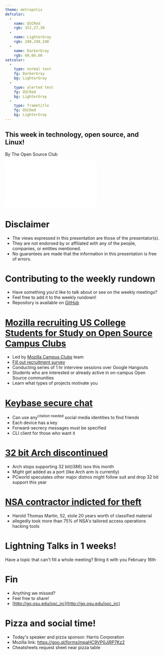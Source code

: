 ```yaml
---
theme: metropolis
defcolor:
  -
    name: OSCRed
    rgb: 152,27,30
  -
    name: LighterGray
    rgb: 240,240,240
  -
    name: DarkerGray
    rgb: 60,60,60
setcolor:
  -
    type: normal text
    fg: DarkerGray
    bg: LighterGray
  -
    type: alerted text
    fg: OSCRed
    bg: LighterGray
  -
    type: frametitle
    fg: OSCRed
    bg: LighterGray
---
```


## This week in technology, open source, and Linux!

By The Open Source Club

![OSC Logo](../../common/osc-logo.pdf "Open Source Club at Ohio State Logo")

# Disclaimer
* The views expressed in this presentation are those of the presentator(s).
* They are not endorsed by or affiliated with any of the people, companies, or entities mentioned.
* No guarantees are made that the information in this presentation is free of errors.

# Contributing to the weekly rundown
* Have something you'd like to talk about or see on the weekly meetings?
* Feel free to add it to the weekly rundown!
* Repository is available on [GitHub](https://github.com/OSUOSC/ossc-weekly-rundown)

# [Mozilla recruiting US College Students for Study on Open Source Campus Clubs](https://www.reddit.com/r/opensource/comments/5qk4yp/mozilla_is_recruiting_us_college_students_for_a/)
* Led by [Mozilla Campus Clubs](https://campus.mozilla.community/) team
* [Fill out recruitment survey](https://docs.google.com/forms/d/e/1FAIpQLSdKf1Gse32YbC_UCDTWNSxWJd-A9A7XrR-kUNHBhom-W_nV5A/viewform?c=0&w=1&usp=send_form)
* Conducting series of 1 hr interview sessions over Google Hangouts
* Students who are interested or already active in on-campus Open Source communities
* Learn what types of projects motivate you

# [Keybase secure chat](https://keybase.io/blog/keybase-chat)
* Can use any<sup>citation needed</sup> social media identities to find friends
* Each device has a key
* Forward-secrecy messages must be specified
* CLI client for those who want it

# [32 bit Arch discontinued](http://www.pcworld.com/article/3164876/linux/arch-linux-pulls-the-plug-on-32-bit.html)
* Arch stops supporting 32 bit(i386) isos this month
* Might get added as a port (like Arch arm is currently)
* PCworld speculates other major distros might follow suit and drop 32 bit support this year

# [NSA contractor indicted for theft](http://www.reuters.com/article/us-usa-cybersecurity-nsa-contractor-idUSKBN15N2N4?feedType=RSS&feedName=technologyNews&utm_source=Twitter&utm_medium=Social&utm_campaign=Feed%253A+reuters%252FtechnologyNews+%2528Reuters+Technology+News%2529)
* Harold Thomas Martin, 52, stole 20 years worth of classified material
* allegedly took more than 75% of NSA's tailored access operations hacking tools

# Lightning Talks in 1 weeks!
Have a topic that can't fill a whole meeting? Bring it with you February 16th

# Fin
* Anything we missed?
* Feel free to share!
* [http://go.osu.edu/osc_irc](http://go.osu.edu/osc_irc)

# Pizza and social time!
* Today's speaker and pizza sponsor: Harris Corporation
* Mozilla link: https://goo.gl/forms/mpaHC9VP0JjRP7Kz2
* Cheatsheets request sheet near pizza table
